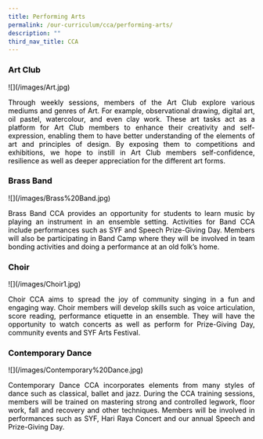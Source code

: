 ```yaml
---
title: Performing Arts
permalink: /our-curriculum/cca/performing-arts/
description: ""
third_nav_title: CCA
---
```

<h3 style="text-align: justify;"><span style="color: #000000;"><strong>Art Club</strong></span></h3>
<p style="text-align: justify;"><span style="color: #000000;">![](/images/Art.jpg)</span></p>
<p style="text-align: justify;"><span style="color: #000000;">Through weekly sessions, members of the Art Club explore various mediums and genres of Art. For example, observational drawing, digital art, oil pastel, watercolour, and even clay work. These art tasks act as a platform for Art Club members to enhance their creativity and self-expression, enabling them to have better understanding of the elements of art and principles of design. By exposing them to competitions and exhibitions, we hope to instill in Art Club members self-confidence, resilience as well as deeper appreciation for the different art forms.</span></p>
<h3 style="text-align: justify;"><span style="color: #000000;"><strong>Brass Band</strong></span></h3>
<p style="text-align: justify;"><span style="color: #000000;">![](/images/Brass%20Band.jpg)</span></p>
<p style="text-align: justify;"><span style="color: #000000;">Brass Band CCA provides an opportunity for students to learn music by playing an instrument in an ensemble setting. Activities for Band CCA include performances such as SYF and Speech Prize-Giving Day. Members will also be participating in Band Camp where they will be involved in team bonding activities and doing a performance at an old folk&rsquo;s home.</span></p>
<h3 style="text-align: justify;"><span style="color: #000000;"><strong>Choir</strong></span></h3>
<p style="text-align: justify;"><span style="color: #000000;">![](/images/Choir1.jpg)</span></p>
<p style="text-align: justify;"><span style="color: #000000;">Choir CCA aims to spread the joy of community singing in a fun and engaging way. Choir members will develop skills such as voice articulation, score reading, performance etiquette in an ensemble. They will have the opportunity to watch concerts as well as perform for Prize-Giving Day, community events and SYF Arts Festival.</span></p>
<h3 style="text-align: justify;"><span style="color: #000000;"><strong>Contemporary Dance</strong></span></h3>
<p style="text-align: justify;"><span style="color: #000000;">![](/images/Contemporary%20Dance.jpg)</span></p>
<p style="text-align: justify;"><span style="color: #000000;">Contemporary Dance CCA incorporates elements from many styles of dance such as classical, ballet and jazz. During the CCA training sessions, members will be trained on mastering strong and controlled legwork, floor work, fall and recovery and other techniques.<strong>&nbsp;</strong>Members will be involved in performances such as SYF, Hari Raya Concert and our annual Speech and Prize-Giving Day.</span></p>
<p style="text-align: justify;">&nbsp;</p>